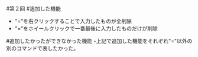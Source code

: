 #第２回
#追加した機能
- "="を右クリックすることで入力したものが全削除
- "="をホイールクリックで一番最後に入力したものだけが削除

#追加したかったができなかった機能
-上記で追加した機能をそれぞれ"="以外の別のコマンドで表したかった。